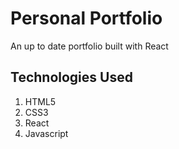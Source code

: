 # Personal Portfolio
An up to date portfolio built with React 

## Technologies Used 
1. HTML5
2. CSS3
4. React
5. Javascript


